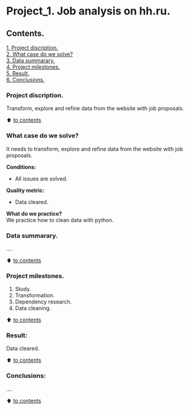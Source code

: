 # Project_1. Job analysis on hh.ru.

## Contents. 
[1. Project discription.](https://github.com/maxix63/sf_data_science/blob/main/Project_1/README.md#project-discription)  
[2. What case do we solve?](https://github.com/maxix63/sf_data_science/blob/main/Project_1/README.md#what-case-do-we-solve)  
[3. Data summarary.](https://github.com/maxix63/sf_data_science/blob/main/Project_1/README.md#data-summarary)  
[4. Project milestones.](https://github.com/maxix63/sf_data_science/blob/main/Project_1/README.md#project-milestones)  
[5. Result.](https://github.com/maxix63/sf_data_science/blob/main/Project_1/README.md#result)    
[6. Conclusions.](https://github.com/maxix63/sf_data_science/blob/main/Project_1/README.md#conclusions) 

### Project discription.   
Transform, explore and refine data from the website with job proposals.

:arrow_up: [to contents](https://github.com/maxix63/sf_data_science/blob/main/Project_1/README.md#contents)


### What case do we solve?    
It needs to transform, explore and refine data from the website with job proposals.

**Conditions:**  
- All issues are solved.

**Quality metric:**     
- Data cleared.

**What do we practice?**     
We practice how to clean data with python.


### Data summarary.
....
  
:arrow_up: [to contents](https://github.com/maxix63/sf_data_science/blob/main/Project_1/README.md#contents)


### Project milestones.  
1. Study.
2. Transformation.
3. Dependency research.
4. Data cleaning.

:arrow_up: [to contents](https://github.com/maxix63/sf_data_science/blob/main/Project_1/README.md#contents)


### Result:  
Data cleared.

:arrow_up: [to contents](https://github.com/maxix63/sf_data_science/blob/main/Project_1/README.md#contents)


### Conclusions:  
....

:arrow_up: [to contents](https://github.com/maxix63/sf_data_science/blob/main/Project_1/README.md#contents)
